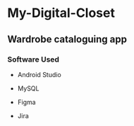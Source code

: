 # My-Digital-Closet
## Wardrobe cataloguing app
### Software Used
- Android Studio
* MySQL
+ Figma
- Jira
